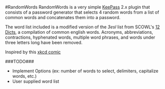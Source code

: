 ﻿#RandomWords
RandomWords is a very simple [KeePass](http://keepass.info/) 2.x plugin that consists of a password generator that selects 4 random words from
 a list of common words and concatenates them into a password.

The word list included is a modified version of the *3esl* list from SCOWL's [12 Dicts](http://wordlist.aspell.net/12dicts/),
 a compilation of common english words.  Acronyms, abbreviations, contractions, hyphenated words, multiple word phrases, and words under three letters long have been removed.

Inspired by this [xkcd comic](http://xkcd.com/936/)

###TODO###
- Implement Options (ex: number of words to select, delimiters, capitalize words, etc.)
- User supplied word list
